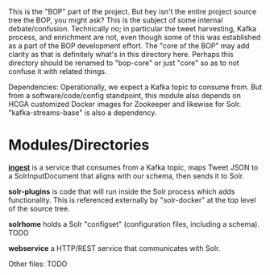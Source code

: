 This is the "BOP" part of the project.  But hey isn't the entire project
 source tree the BOP, you might ask?  This is the subject of some internal
 debate/confusion. Technically no; in particular the
 tweet harvesting, Kafka process, and enrichment are not, even though
 some of this was established as a part of the BOP development effort.
 The "core of the BOP" may add clarity
 as that is definitely what's in this directory here. Perhaps this directory
 should be renamed to "bop-core" or just "core" so as to not confuse it
 with related things.

Dependencies: Operationally, we expect a Kafka topic to consume from.  But
 from a software/code/config standpoint, this module also depends on
  HCGA customized Docker images for Zookeeper and likewise for Solr.
  "kafka-streams-base" is also a dependency.

Modules/Directories
===================

**[ingest](ingest/)** is a service that consumes from a Kafka topic,
maps Tweet JSON to a SolrInputDocument that aligns with our schema, then
sends it to Solr.

**solr-plugins** is code that will run inside the Solr process which
adds functionality.  This is referenced externally by
"solr-docker" at the top level of the source tree.

**solrhome** holds a Solr "configset"
(configuration files, including a schema).  TODO

**webservice** a HTTP/REST service that communicates with Solr.

Other files: TODO